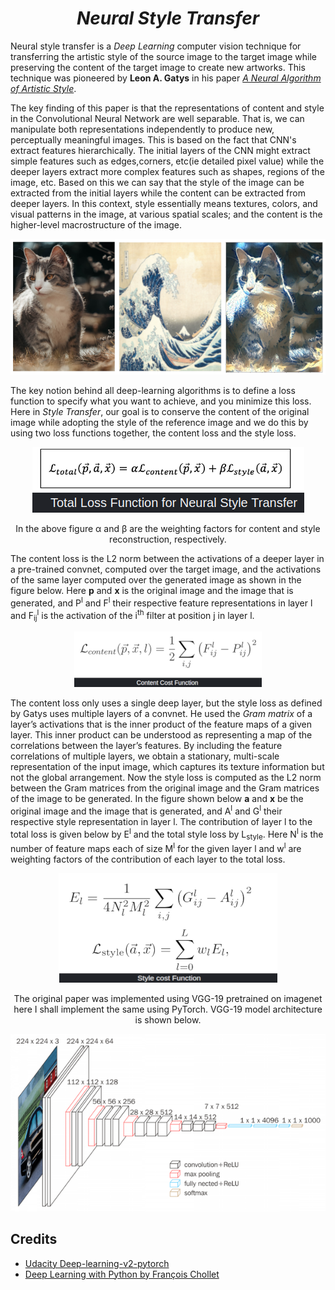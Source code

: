 # <div align='center'><i>Neural Style Transfer</i></div>


<div align='left'>Neural style transfer is a <i>Deep Learning</i> computer vision technique for transferring the artistic style of the source image to the target image while preserving the content of the target image to create new artworks. This technique was pioneered by <b>Leon A. Gatys</b> in his paper <a href="https://arxiv.org/abs/1508.06576"><i>A Neural Algorithm of Artistic Style</i></a>.<br></div>
<p></p>
<div align='left'>      The key finding of this paper is that the representations of content and style in the Convolutional Neural Network are well separable. That is, we can manipulate both representations independently to produce new, perceptually meaningful images. This is based on the fact that CNN's extract features hierarchically. The initial layers of the CNN might extract simple features such as edges,corners, etc(ie detailed pixel value) while the deeper layers extract more complex features such as shapes, regions of the image, etc. Based on this we can say that the style of the image can be extracted from the initial layers while the content can be extracted from deeper layers. In this context, style essentially means textures, colors, and visual patterns in the image, at various spatial scales; and the content is the higher-level macrostructure of the image.</div>

<p align='center'><img src=./images/test.png></p>
<p></p>
The key notion behind all deep-learning algorithms is to define a loss function to specify what you want to achieve, and you minimize this loss. Here in <i>Style Transfer</i>, our goal is to conserve the content of the original image while adopting the style of the reference image and we do this by using two loss functions together, the content loss and the style loss.


<p align='center'><img src=./images/TLoss.png></p>
<div align='center'>In the above figure α and β are the weighting factors for content and style reconstruction, respectively.</div> 

<p></p>
The content loss is the L2 norm between the activations of a deeper layer in a pre-trained convnet, computed over the target image, and the activations of the same layer computed over the generated image as shown in the figure below. Here <b>p</b> and <b>x</b> is the original image and the image that is generated, and P<sup>l</sup> and F<sup>l</sup> their respective feature representations in layer l and F<sub>ij</sub><sup>l</sup> is the activation of the i<sup>th</sup> filter at position j in layer l.

<p align='center'><img src=./images/closs.png></p>
<p></p>

The content loss only uses a single deep layer, but the style loss as defined by Gatys uses multiple layers of a convnet. He used the <i>Gram matrix</i> of a layer’s activations that is the inner product of the feature maps of a given layer. This inner product can be understood as representing a map of the correlations between the layer’s features. By including the feature correlations of multiple layers, we obtain a stationary, multi-scale representation of the input image, which captures its texture information but not the global arrangement. Now the style loss is computed as the L2 norm between the Gram matrices from the original image and the Gram matrices of the image to be generated. In the figure shown below <b>a</b>  and <b>x</b>  be the original image and the image that is generated, and A<sup>l</sup> and G<sup>l</sup> their respective style representation in layer l. The contribution of layer l to the total loss is given below by E<sup>l</sup> and the total style loss by L<sub>style</sub>. Here N<sup>l</sup> is the number of feature maps each of size M<sup>l</sup> for the given layer l and w<sup>l</sup> are weighting factors of the contribution of each layer to the total loss.

<p align='center'><img src=./images/sloss1.png></p>

<div align='center'>The original paper was implemented using VGG-19 pretrained on imagenet here I shall implement the same using PyTorch. VGG-19 model architecture is shown below.</div>

<p align='center'><img src=./images/VGG-19.png></p>


## Credits
- <a href="https://github.com/udacity/deep-learning-v2-pytorch">Udacity
Deep-learning-v2-pytorch</a>
- <a href="https://www.amazon.in/Deep-Learning-Python-Francois-Chollet/dp/1617294438">Deep Learning with Python by François Chollet</a>